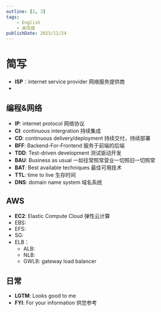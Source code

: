 ```yaml
---
outline: [2, 3]
tags: 
	- English 
	- 未完成
publishDate: 2023/12/24
---
```

# 简写

- **ISP**：internet service provider 网络服务提供商
- 

## 编程&网络
- **IP**: internet protocol 网络协议
- **CI**: continuous intergration 持续集成
- **CD**:	continuous delivery/deployment	持续交付，持续部署
- **BFF**: Backend-For-Frontend	服务于前端的后端
- **TDD**: Test-driven development 测试驱动开发
- **BAU**: Business as usual 一如往常照常营业一切照旧一切照常
- **BAT**: Best available techniques 最佳可用技术
- **TTL**: time to live 生存时间
- **DNS**: domain name system 域名系统

## AWS
- **EC2**: Elastic Compute Cloud 弹性云计算
- EBS: 
- EFS: 
- SG:
- ELB：
	- ALB:
	- NLB:
	- GWLB: gateway load balancer

## 日常
- **LGTM**: Looks good to me	
- **FYI**: For your information	供您参考